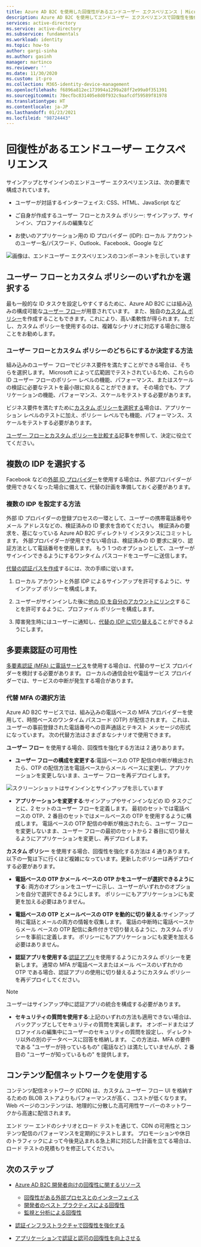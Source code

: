 ```yaml
---
title: Azure AD B2C を使用した回復性があるエンドユーザー エクスペリエンス | Microsoft Docs
description: Azure AD B2C を使用してエンドユーザー エクスペリエンスで回復性を強化する方法
services: active-directory
ms.service: active-directory
ms.subservice: fundamentals
ms.workload: identity
ms.topic: how-to
author: gargi-sinha
ms.author: gasinh
manager: martinco
ms.reviewer: ''
ms.date: 11/30/2020
ms.custom: it-pro
ms.collection: M365-identity-device-management
ms.openlocfilehash: f6896a812ec173994a1299a28ff2e99a0f351391
ms.sourcegitcommit: 78ecfbc831405e8d0f932c9aafcdf59589f81978
ms.translationtype: HT
ms.contentlocale: ja-JP
ms.lasthandoff: 01/23/2021
ms.locfileid: "98724443"
---
```

# <a name="resilient-end-user-experience"></a>回復性があるエンドユーザー エクスペリエンス

サインアップとサインインのエンドユーザー エクスペリエンスは、次の要素で構成されています。

- ユーザーが対話するインターフェイス: CSS、HTML、JavaScript など

- ご自身が作成するユーザー フローとカスタム ポリシー: サインアップ、サインイン、プロファイルの編集など

- お使いのアプリケーション用の ID プロバイダー (IDP): ローカル アカウントのユーザー名/パスワード、Outlook、Facebook、Google など

![画像は、エンドユーザー エクスペリエンスのコンポーネントを示しています](media/resilient-end-user-experiences/end-user-experience-architecture.png)

## <a name="choose-between-user-flow-and-custom-policy"></a>ユーザー フローとカスタム ポリシーのいずれかを選択する  

最も一般的な ID タスクを設定しやすくするために、Azure AD B2C には組み込みの構成可能な[ユーザー フロー](../../active-directory-b2c/user-flow-overview.md)が用意されています。 また、独自の[カスタム ポリシー](../../active-directory-b2c/custom-policy-overview.md)を作成することもできます。これにより、高い柔軟性が得られます。 ただし、カスタム ポリシーを使用するのは、複雑なシナリオに対応する場合に限ることをお勧めします。

### <a name="how-to-decide-between-user-flow-and-custom-policy"></a>ユーザー フローとカスタム ポリシーのどちらにするか決定する方法

組み込みのユーザー フローでビジネス要件を満たすことができる場合は、そちらを選択します。 Microsoft によって広範囲でテストされているため、これらの ID ユーザー フローのポリシー レベルの機能、パフォーマンス、またはスケールの検証に必要なテストを最小限に抑えることができます。 その場合でも、アプリケーションの機能、パフォーマンス、スケールをテストする必要があります。

ビジネス要件を満たすために[カスタム ポリシーを選択する](../../active-directory-b2c/custom-policy-get-started.md)場合は、アプリケーション レベルのテストに加え、ポリシー レベルでも機能、パフォーマンス、スケールをテストする必要があります。

[ユーザー フローとカスタム ポリシーを比較する](../../active-directory-b2c/custom-policy-overview.md#comparing-user-flows-and-custom-policies)記事を参照して、決定に役立ててください。

## <a name="choose-multiple-idps"></a>複数の IDP を選択する

Facebook などの[外部 ID プロバイダー](../../active-directory-b2c/technical-overview.md#external-identity-providers)を使用する場合は、外部プロバイダーが使用できなくなった場合に備えて、代替の計画を準備しておく必要があります。

### <a name="how-to-set-up-multiple-idps"></a>複数の IDP を設定する方法

外部 ID プロバイダーの登録プロセスの一環として、ユーザーの携帯電話番号やメール アドレスなどの、検証済みの ID 要求を含めてください。 検証済みの要求を、基になっている Azure AD B2C ディレクトリ インスタンスにコミットします。 外部プロバイダーが使用できない場合は、検証済みの ID 要求に戻り、認証方法として電話番号を使用します。 もう 1 つのオプションとして、ユーザーがサインインできるようにするワンタイム パスコードをユーザーに送信します。

 [代替の認証パスを作成](https://github.com/azure-ad-b2c/samples/tree/master/policies/idps-filter)するには、次の手順に従います。

 1. ローカル アカウントと外部 IDP によるサインアップを許可するように、サインアップ ポリシーを構成します。

 2. ユーザーがサインインした後に[他の ID を自分のアカウントにリンク](https://github.com/Azure-Samples/active-directory-b2c-advanced-policies/tree/master/account-linking)することを許可するように、プロファイル ポリシーを構成します。

 3. 障害発生時にはユーザーに通知し、[代替の IDP に切り替える](../../active-directory-b2c/customize-ui-with-html.md#configure-dynamic-custom-page-content-uri)ことができるようにします。

## <a name="availability-of-multi-factor-authentication"></a>多要素認証の可用性

[多要素認証 (MFA) に電話サービス](../../active-directory-b2c/phone-authentication.md)を使用する場合は、代替のサービス プロバイダーを検討する必要があります。 ローカルの通信会社や電話サービス プロバイダーでは、サービスの中断が発生する場合があります。

### <a name="how-to-choose-an-alternate-mfa"></a>代替 MFA の選択方法  

Azure AD B2C サービスでは、組み込みの電話ベースの MFA プロバイダーを使用して、時間ベースのワンタイム パスコード (OTP) が配信されます。 これは、ユーザーの事前登録された電話番号への音声通話とテキスト メッセージの形式になっています。 次の代替方法はさまざまなシナリオで使用できます。

**ユーザー フロー** を使用する場合、回復性を強化する方法は 2 通りあります。

- **ユーザー フローの構成を変更する**:電話ベースの OTP 配信の中断が検出されたら、OTP の配信方法を電話ベースからメール ベースに変更し、アプリケーションを変更しないまま、ユーザー フローを再デプロイします。

![スクリーンショットはサインインとサインアップを示しています](media/resilient-end-user-experiences/create-sign-in.png)

- **アプリケーションを変更する**:サインアップやサインインなどの ID タスクごとに、2 セットのユーザー フローを定義します。 最初のセットでは電話ベースの OTP、2 番目のセットではメールベースの OTP を使用するように構成します。 電話ベースの OTP 配信の中断が検出されたら、ユーザー フローを変更しないまま、ユーザー フローの最初のセットから 2 番目に切り替えるようにアプリケーションを変更し、再デプロイします。  

**カスタム ポリシー** を使用する場合、回復性を強化する方法は 4 通りあります。 以下の一覧は下に行くほど複雑になっています。更新したポリシーは再デプロイする必要があります。

- **電話ベースの OTP かメール ベースの OTP かをユーザーが選択できるようにする**: 両方のオプションをユーザーに示し、ユーザーがいずれかのオプションを自分で選択できるようにします。 ポリシーにもアプリケーションにも変更を加える必要はありません。

- **電話ベースの OTP とメールベースの OTP を動的に切り替える**:サインアップ時に電話とメールの両方の情報を収集します。 電話の中断時に電話ベースからメール ベースの OTP 配信に条件付きで切り替えるように、カスタム ポリシーを事前に定義します。 ポリシーにもアプリケーションにも変更を加える必要はありません。

- **認証アプリを使用する**:[認証アプリ](https://github.com/azure-ad-b2c/samples/tree/master/policies/custom-mfa-totp)を使用するようにカスタム ポリシーを更新します。 通常の MFA が電話ベースまたはメール ベースのいずれかの OTP である場合、認証アプリの使用に切り替えるようにカスタム ポリシーを再デプロイしてください。

>[!Note]
>ユーザーはサインアップ中に認証アプリの統合を構成する必要があります。

- **セキュリティの質問を使用する**:上記のいずれの方法も適用できない場合は、バックアップとしてセキュリティの質問を実装します。 オンボードまたはプロファイルの編集中にユーザーのセキュリティの質問を設定し、ディレクトリ以外の別のデータベースに回答を格納します。 この方法は、MFA の要件である "ユーザーが持っているもの" (電話など) は満たしていませんが、2 番目の "ユーザーが知っているもの" を提供します。

## <a name="use-a-content-delivery-network"></a>コンテンツ配信ネットワークを使用する

コンテンツ配信ネットワーク (CDN) は、カスタム ユーザー フロー UI を格納するための BLOB ストアよりもパフォーマンスが高く、コストが低くなります。 Web ページのコンテンツは、地理的に分散した高可用性サーバーのネットワークから高速に配信されます。  

エンド ツー エンドのシナリオとロード テストを通じて、CDN の可用性とコンテンツ配信のパフォーマンスを定期的にテストします。 プロモーションや休日のトラフィックによって今後見込まれる急上昇に対応した計画を立てる場合は、ロード テストの見積もりを修正してください。
  
## <a name="next-steps"></a>次のステップ

- [Azure AD B2C 開発者向けの回復性に関するリソース](resilience-b2c.md)
  
  - [回復性がある外部プロセスとのインターフェイス](resilient-external-processes.md)
  - [開発者のベスト プラクティスによる回復性](resilience-b2c-developer-best-practices.md)
  - [監視と分析による回復性](resilience-with-monitoring-alerting.md)
- [認証インフラストラクチャで回復性を強化する](resilience-in-infrastructure.md)
- [アプリケーションで認証と認可の回復性を向上させる](resilience-app-development-overview.md)